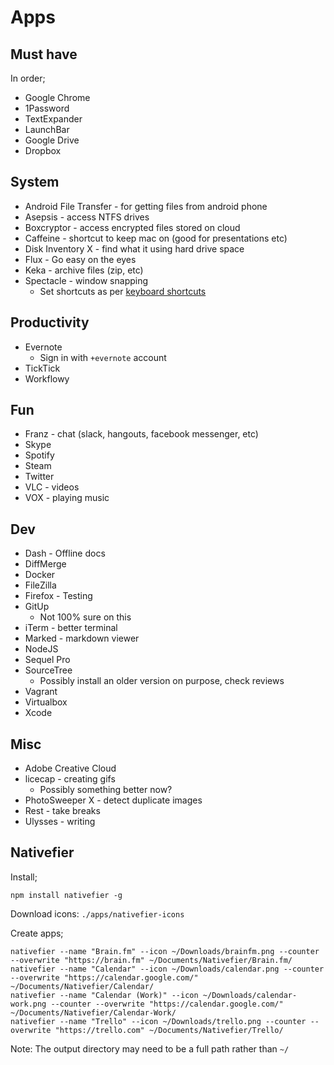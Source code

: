 Apps
====

Must have
---------

In order;

- Google Chrome
- 1Password
- TextExpander
- LaunchBar
- Google Drive
- Dropbox

System
------

- Android File Transfer - for getting files from android phone
- Asepsis - access NTFS drives
- Boxcryptor - access encrypted files stored on cloud
- Caffeine - shortcut to keep mac on (good for presentations etc)
- Disk Inventory X - find what it using hard drive space
- Flux - Go easy on the eyes
- Keka - archive files (zip, etc)
- Spectacle - window snapping
    - Set shortcuts as per [keyboard shortcuts](/misc/keyboard-shortcuts.md)

Productivity
------------

- Evernote
    - Sign in with `+evernote` account
- TickTick
- Workflowy

Fun
---

- Franz - chat (slack, hangouts, facebook messenger, etc)
- Skype
- Spotify
- Steam
- Twitter
- VLC - videos
- VOX - playing music

Dev
---

- Dash - Offline docs
- DiffMerge
- Docker
- FileZilla
- Firefox - Testing
- GitUp
    - Not 100% sure on this
- iTerm - better terminal
- Marked - markdown viewer
- NodeJS
- Sequel Pro
- SourceTree
    - Possibly install an older version on purpose, check reviews
- Vagrant
- Virtualbox
- Xcode

Misc
----

- Adobe Creative Cloud
- licecap - creating gifs
    - Possibly something better now?
- PhotoSweeper X - detect duplicate images
- Rest - take breaks
- Ulysses - writing

Nativefier
----------

Install;

    npm install nativefier -g

Download icons: `./apps/nativefier-icons`

Create apps;

    nativefier --name "Brain.fm" --icon ~/Downloads/brainfm.png --counter --overwrite "https://brain.fm" ~/Documents/Nativefier/Brain.fm/
    nativefier --name "Calendar" --icon ~/Downloads/calendar.png --counter --overwrite "https://calendar.google.com/" ~/Documents/Nativefier/Calendar/
    nativefier --name "Calendar (Work)" --icon ~/Downloads/calendar-work.png --counter --overwrite "https://calendar.google.com/" ~/Documents/Nativefier/Calendar-Work/
    nativefier --name "Trello" --icon ~/Downloads/trello.png --counter --overwrite "https://trello.com" ~/Documents/Nativefier/Trello/

Note: The output directory may need to be a full path rather than `~/`
